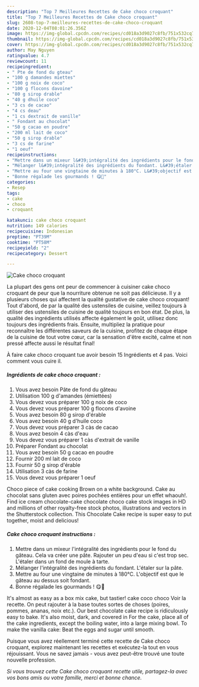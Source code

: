 ```yaml
---
description: "Top 7 Meilleures Recettes de Cake choco croquant"
title: "Top 7 Meilleures Recettes de Cake choco croquant"
slug: 2608-top-7-meilleures-recettes-de-cake-choco-croquant
date: 2020-12-04T08:01:26.356Z
image: https://img-global.cpcdn.com/recipes/cd018a3d9027c8fb/751x532cq70/cake-choco-croquant-photo-principale-de-la-recette.jpg
thumbnail: https://img-global.cpcdn.com/recipes/cd018a3d9027c8fb/751x532cq70/cake-choco-croquant-photo-principale-de-la-recette.jpg
cover: https://img-global.cpcdn.com/recipes/cd018a3d9027c8fb/751x532cq70/cake-choco-croquant-photo-principale-de-la-recette.jpg
author: May Nguyen
ratingvalue: 4.7
reviewcount: 11
recipeingredient:
- " Pte de fond du gteau"
- "100 g damandes miettes"
- "100 g noix de coco"
- "100 g flocons davoine"
- "80 g sirop drable"
- "40 g dhuile coco"
- "3 cs de cacao"
- "4 cs deau"
- "1 cs dextrait de vanille"
- " Fondant au chocolat"
- "50 g cacao en poudre"
- "200 ml lait de coco"
- "50 g sirop drable"
- "3 cs de farine"
- "1 oeuf"
recipeinstructions:
- "Mettre dans un mixeur l&#39;intégralité des ingrédients pour le fond du gâteau. Cela va créer une pâte. Rajouter un peu d&#39;eau si c&#39;est trop sec. L&#39;étaler dans un fond de moule à tarte."
- "Mélanger l&#39;intégralité des ingrédients du fondant. L&#39;étaler sur la pâte."
- "Mettre au four une vingtaine de minutes à 180°C. L&#39;objectif est que le gâteau au dessus soit fondant."
- "Bonne régalade les gourmands ! 😋🍫"
categories:
- Resep
tags:
- cake
- choco
- croquant

katakunci: cake choco croquant 
nutrition: 149 calories
recipecuisine: Indonesian
preptime: "PT39M"
cooktime: "PT58M"
recipeyield: "2"
recipecategory: Dessert

---
```



![Cake choco croquant](https://img-global.cpcdn.com/recipes/cd018a3d9027c8fb/751x532cq70/cake-choco-croquant-photo-principale-de-la-recette.jpg)

La plupart des gens ont peur de commencer à cuisiner cake choco croquant de peur que la nourriture obtenue ne soit pas délicieuse. Il y a plusieurs choses qui affectent la qualité gustative de cake choco croquant! Tout d'abord, de par la qualité des ustensiles de cuisine, veillez toujours à utiliser des ustensiles de cuisine de qualité toujours en bon état. De plus, la qualité des ingrédients utilisés affecte également le goût, utilisez donc toujours des ingrédients frais. Ensuite, multipliez la pratique pour reconnaître les différentes saveurs de la cuisine, profitez de chaque étape de la cuisine de tout votre cœur, car la sensation d'être excité, calme et non pressé affecte aussi le résultat final!

<!--inarticleads1-->

À faire cake choco croquant tue avoir besoin 15 Ingrédients et 4 pas. Voici comment vous cuire il.

##### Ingrédients de cake choco croquant :

1. Vous avez besoin  Pâte de fond du gâteau
1. Utilisation 100 g d&#39;amandes (émiettées)
1. Vous devez vous préparer 100 g noix de coco
1. Vous devez vous préparer 100 g flocons d&#39;avoine
1. Vous avez besoin 80 g sirop d&#39;érable
1. Vous avez besoin 40 g d&#39;huile coco
1. Vous devez vous préparer 3 càs de cacao
1. Vous avez besoin 4 càs d&#39;eau
1. Vous devez vous préparer 1 càs d&#39;extrait de vanille
1. Préparer  Fondant au chocolat
1. Vous avez besoin 50 g cacao en poudre
1. Fournir 200 ml lait de coco
1. Fournir 50 g sirop d&#39;érable
1. Utilisation 3 càs de farine
1. Vous devez vous préparer 1 oeuf


Choco piece of cake cooking Brown on a white background. Cake au chocolat sans gluten avec poires pochées entières pour un effet whaouh!. Find ice cream chocolate-cake chocolate choco cake stock images in HD and millions of other royalty-free stock photos, illustrations and vectors in the Shutterstock collection. This Chocolate Cake recipe is super easy to put together, moist and delicious! 

<!--inarticleads2-->

##### Cake choco croquant instructions :

1. Mettre dans un mixeur l&#39;intégralité des ingrédients pour le fond du gâteau. Cela va créer une pâte. Rajouter un peu d&#39;eau si c&#39;est trop sec. L&#39;étaler dans un fond de moule à tarte.
1. Mélanger l&#39;intégralité des ingrédients du fondant. L&#39;étaler sur la pâte.
1. Mettre au four une vingtaine de minutes à 180°C. L&#39;objectif est que le gâteau au dessus soit fondant.
1. Bonne régalade les gourmands ! 😋🍫


It&#39;s almost as easy as a box mix cake, but tastier! cake coco choco Voir la recette. On peut rajouter à la base toutes sortes de choses (poires, pommes, ananas, noix etc.). Our best chocolate cake recipe is ridiculously easy to bake. It&#39;s also moist, dark, and covered in For the cake, place all of the cake ingredients, except the boiling water, into a large mixing bowl. To make the vanilla cake: Beat the eggs and sugar until smooth. 

<!--inarticleads1-->

<p>
Puisque vous avez réellement terminé cette recette de Cake choco croquant, explorez maintenant les recettes et exécutez-la tout en vous réjouissant. Vous ne savez jamais - vous avez peut-être trouvé une toute nouvelle profession.
</p>

<p>
<i>Si vous trouvez cette Cake choco croquant recette utile, partagez-la avec vos bons amis ou votre famille, merci et bonne chance.</i>
</p>
